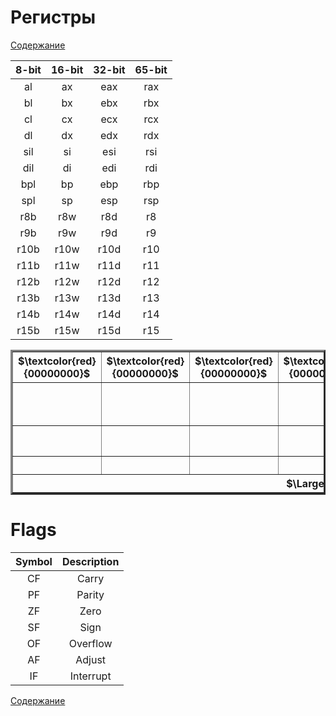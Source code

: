 # Регистры
[Содержание](../README.md)

| 8-bit | 16-bit | 32-bit | 65-bit |
| :---: | :---:  | :---:  | :---:  |
| al | ax | eax | rax |
| bl | bx | ebx | rbx |
| cl | cx | ecx | rcx |
| dl | dx | edx | rdx |
| sil | si | esi | rsi |
| dil | di | edi | rdi |
| bpl | bp | ebp | rbp |
| spl | sp | esp | rsp |
| r8b | r8w | r8d | r8 |
| r9b | r9w | r9d | r9 |
| r10b | r10w | r10d | r10 |
| r11b | r11w | r11d | r11 |
| r12b | r12w | r12d | r12 |
| r13b | r13w | r13d | r13 |
| r14b | r14w | r14d | r14 |
| r15b | r15w | r15d |  r15|

<table border="3">
	<tbody>
		<tr>
			<th> $\textcolor{red}{00000000}$  </th>
			<th> $\textcolor{red}{00000000}$  </th>
			<th> $\textcolor{red}{00000000}$  </th>
			<th> $\textcolor{red}{00000000}$  </th>
			<th> $\textcolor{gold}{00000000}$  </th>
			<th> $\textcolor{gold}{00000000}$  </th>
			<th> $\textcolor{green}{00000000}$  </th>
			<th> $\textcolor{blue}{00000000}$ </th>
		</tr>
		<tr>
			<td></td>
			<td></td>
			<td></td>
			<td></td>
			<td></td>
			<td></td>
			<td> $\Large \textcolor{green} {AH 8-BIT}$ </td>
			<th> $\Large \textcolor{blue} {AL 8-BIT}$ </td>
		</tr>
		<tr>
			<td></td>
			<td></td>
			<td></td>
			<td></td>
			<td></td>
			<td></td>
			<th colspan="2"> $\Large \textcolor{green} {AX 16-BIT}$ </th>
		</tr>
		<tr>
			<td></td>
			<td></td>
			<td></td>
			<td></td>
			<th colspan="4"> $\Large \textcolor{gold} {EAX 32-BIT}$ </th>
		</tr>
		<tr>
			<th colspan="8"> $\Large \textcolor{red} {RAX 64-BIT}$ </th>
		</tr>
	</tbody>
</table>

# Flags
| Symbol | Description |
| :---: | :---: |
| CF | Carry |
| PF | Parity  |
| ZF | Zero  |
| SF | Sign  |
| OF | Overflow  |
| AF | Adjust  |
| IF | Interrupt  |

[Содержание](../README.md)


